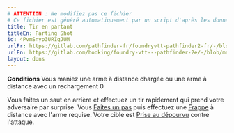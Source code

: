 ```yaml
---
# ATTENTION : Ne modifiez pas ce fichier
# Ce fichier est généré automatiquement par un script d'après les données du module Foundry VTT officiel et de sa traduction
title: Tir en partant
titleEn: Parting Shot
id: 4PvmSnyp3URIqJUM
urlFr: https://gitlab.com/pathfinder-fr/foundryvtt-pathfinder2-fr/-/blob/master/data/feats/4PvmSnyp3URIqJUM.htm
urlEn: https://gitlab.com/hooking/foundry-vtt---pathfinder-2e/-/blob/master/packs/data/feats.db/parting-shot.json
layout: dons
---
```

**Conditions** Vous maniez une arme à distance chargée ou une arme à distance avec un rechargement 0

Vous faites un saut en arrière et effectuez un tir rapidement qui prend votre adversaire par surprise. Vous [Faites un pas](../actions/faire-un-pas.md) puis effectuez une [Frappe](../actions/frapper.md) à distance avec l'arme requise. Votre cible est [Prise au dépourvu](../conditions/pris-au-dépourvu.md) contre l'attaque.
